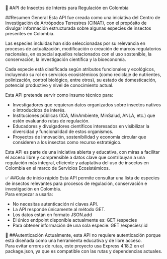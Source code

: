 🐞 #API de Insectos de Interés para Regulación en Colombia

##Resumen General
Esta API fue creada como una iniciativa del Centro de Investigación de Artrópodos Terrestres (CINAT), con el propósito de divulgar información estructurada sobre algunas especies de insectos presentes en Colombia.  

Las especies incluidas han sido seleccionadas por su relevancia en procesos de actualización, modificación o creación de marcos regulatorios nacionales, en especial aquellos relacionados con el uso sostenible, la conservación, la investigación científica y la bioeconomía.  

Cada especie está clasificada según atributos funcionales y ecológicos, incluyendo su rol en servicios ecosistémicos (como reciclaje de nutrientes, polinización, control biológico, entre otros), su estado de domesticación, potencial productivo y nivel de conocimiento actual.  

Esta API pretende servir como insumo técnico para:  
- Investigadores que requieran datos organizados sobre insectos nativos o introducidos de interés.
- Instituciones públicas (ICA, MinAmbiente, MinSalud, ANLA, etc.) que estén evaluando rutas de regulación.
- Educadores y divulgadores científicos interesados en visibilizar la diversidad y funcionalidad de estos organismos.
- Proyectos de innovación, sostenibilidad y economía circular que consideren a los insectos como recurso estratégico.

Esta API es parte de una iniciativa abierta y educativa, con miras a facilitar el acceso libre y comprensible a datos clave que contribuyan a una regulación más integral, eficiente y adaptativa del uso de insectos en Colombia en el marco de Servicios Ecosistémicos.  

✅ ##Guía de inicio rápido
Esta API permite consultar una lista de especies de insectos relevantes para procesos de regulación, conservación e investigación en Colombia.  
Para empezar a usarla:  
- No necesitas autenticación ni claves API.
- La API responde únicamente al método GET.
- Los datos están en formato JSON.add 
- El único endpoint disponible actualmente es: GET /especies
- Para obtener información de una sola especie: GET /especies/:id

🔐 ##Autenticación
Actualmente, esta API no requiere autenticación porque está diseñada como una herramienta educativa y de libre acceso.  
Para evitar errores de rutas, este proyecto usa Express 4.18.2 en el package.json, ya que es compatible con las rutas y dependencias actuales.